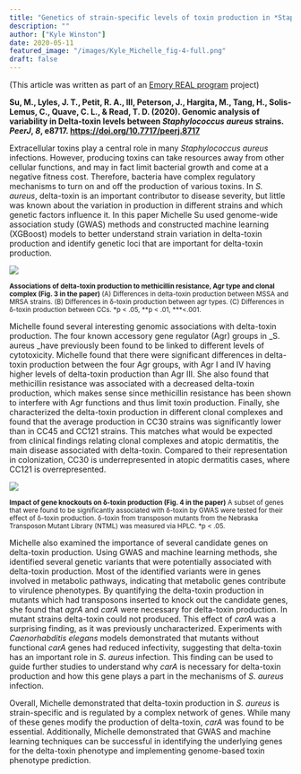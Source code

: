```yaml
---
title: "Genetics of strain-specific levels of toxin production in *Staphylococcus aureus*"
description: ""
author: ["Kyle Winston"]
date: 2020-05-11
featured_image: "/images/Kyle_Michelle_fig-4-full.png"
draft: false
---
```


(This article was written as part of an [Emory REAL program](https://www.sph.emory.edu/rollins-life/community-engaged-learning/real/index.html) project)

**Su, M., Lyles, J. T., Petit, R. A., III, Peterson, J., Hargita, M., Tang, H., Solis-Lemus, C., Quave, C. L., & Read, T. D. (2020). Genomic analysis of variability in Delta-toxin levels between *Staphylococcus aureus* strains. _PeerJ_, _8_, e8717. https://doi.org/10.7717/peerj.8717**

Extracellular toxins play a central role in many *Staphylococcus aureus* infections. However, producing toxins can take resources away from other cellular functions, and may in fact limit bacterial growth and come at a negative fitness cost. Therefore, bacteria have complex regulatory mechanisms to turn on and off the production of various toxins. In *S. aureus*, delta-toxin is an important contributor to disease severity, but little was known about the variation in production in different strains and which genetic factors influence it. In this paper Michelle Su used genome-wide association study (GWAS) methods and constructed machine learning (XGBoost) models to better understand strain variation in delta-toxin production and identify genetic loci that are important for delta-toxin production.

![](/images/Kyle_Michelle_fig-3-full.png)

<sup>**Associations of delta-toxin production to methicillin resistance, Agr type and clonal complex (Fig. 3 in the paper)** (A) Differences in delta-toxin production between MSSA and MRSA strains. (B) Differences in δ-toxin production between agr types. (C) Differences in δ-toxin production between CCs. *p &lt; .05, **p &lt; .01, ***&lt;.001.</sup>

Michelle found several interesting genomic associations with delta-toxin production. The four known accessory gene regulator (Agr) groups in _S. aureus _have previously been found to be linked to different levels of cytotoxicity. Michelle found that there were significant differences in delta-toxin production between the four Agr groups, with Agr I and IV having higher levels of delta-toxin production than Agr III. She also found that methicillin resistance was associated with a decreased delta-toxin production, which makes sense since methicillin resistance has been shown to interfere with Agr functions and thus limit toxin production. Finally, she characterized the delta-toxin production in different clonal complexes and found that the average production in CC30 strains was significantly lower than in CC45 and CC121 strains. This matches what would be expected from clinical findings relating clonal complexes and atopic dermatitis, the main disease associated with delta-toxin. Compared to their representation in colonization, CC30 is underrepresented in atopic dermatitis cases, where CC121 is overrepresented.

![](/images/Kyle_Michelle_fig-4-full.png)

<sup>**Impact of gene knockouts on δ-toxin production (Fig. 4 in the paper)** A subset of genes that were found to be significantly associated with δ-toxin by GWAS were tested for their effect of δ-toxin production. δ-toxin from transposon mutants from the Nebraska Transposon Mutant Library (NTML) was measured via HPLC. *p &lt; .05.</sup>


Michelle also examined the importance of several candidate genes on delta-toxin production. Using GWAS and machine learning methods, she identified several genetic variants that were potentially associated with delta-toxin production. Most of the identified variants were in genes involved in metabolic pathways, indicating that metabolic genes contribute to virulence phenotypes. By quantifying the delta-toxin production in mutants which had transposons inserted to knock out the candidate genes, she found that *agrA* and *carA* were necessary for delta-toxin production. In mutant strains delta-toxin could not produced. This effect of *carA* was a surprising finding, as it was previously uncharacterized. Experiments with *Caenorhabditis elegans* models demonstrated that mutants without functional *carA* genes had reduced infectivity, suggesting that delta-toxin has an important role in *S. aureus* infection. This finding can be used to guide further studies to understand why *carA* is necessary for delta-toxin production and how this gene plays a part in the mechanisms of *S. aureus* infection.

Overall, Michelle demonstrated that delta-toxin production in *S. aureus* is strain-specific and is regulated by a complex network of genes. While many of these genes modify the production of delta-toxin, *carA* was found to be essential. Additionally, Michelle demonstrated that GWAS and machine learning techniques can be successful in identifying the underlying genes for the delta-toxin phenotype and implementing genome-based toxin phenotype prediction.